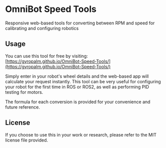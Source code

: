 # OmniBot Speed Tools
Responsive web-based tools for converting between RPM and speed for calibrating and configuring robotics

## Usage
You can use this tool for free by visiting: [https://gyropalm.github.io/OmniBot-Speed-Tools/](https://gyropalm.github.io/OmniBot-Speed-Tools/)

Simply enter in your robot's wheel details and the web-based app will calculate your request instantly. This tool can be very useful for configuring your robot for the first time in ROS or ROS2, as well as performing PID testing for motors.

The formula for each conversion is provided for your convenience and future reference.

## License
If you choose to use this in your work or research, please refer to the MIT license file provided.